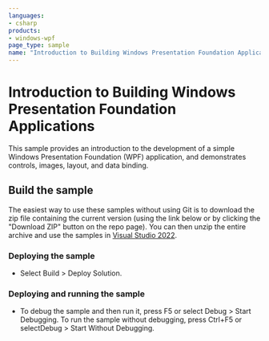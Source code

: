 ```yaml
---
languages:
- csharp
products:
- windows-wpf
page_type: sample
name: "Introduction to Building Windows Presentation Foundation Applications"
---
```

# Introduction to Building Windows Presentation Foundation Applications
This sample provides an introduction to the development of a simple Windows Presentation Foundation (WPF) application, and demonstrates controls, images, layout, and data binding.

## Build the sample
The easiest way to use these samples without using Git is to download the zip file containing the current version (using the link below or by clicking the "Download ZIP" button on the repo page). You can then unzip the entire archive and use the samples in [Visual Studio 2022](https://www.visualstudio.com/wpf-vs).

### Deploying the sample
- Select Build > Deploy Solution. 

### Deploying and running the sample
- To debug the sample and then run it, press F5 or select Debug >  Start Debugging. To run the sample without debugging, press Ctrl+F5 or selectDebug > Start Without Debugging. 


